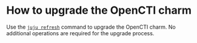 # How to upgrade the OpenCTI charm

Use the [`juju refresh`](https://canonical-juju.readthedocs-hosted.com/en/latest/user/reference/juju-cli/list-of-juju-cli-commands/refresh/) 
command to upgrade the OpenCTI charm. No additional operations are required for
the upgrade process.
